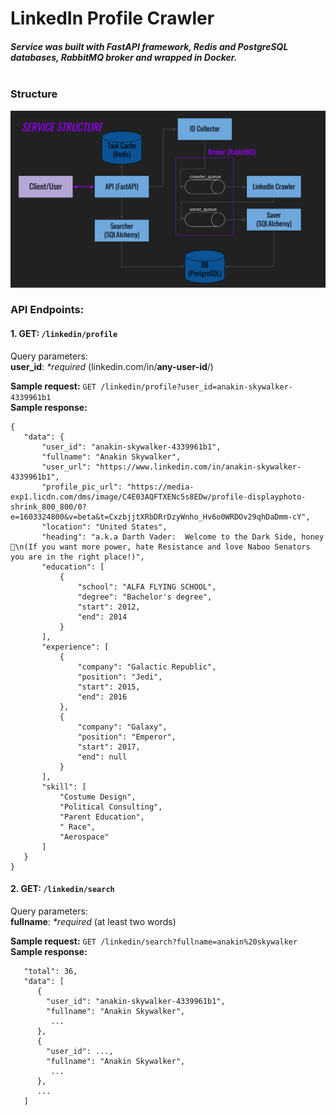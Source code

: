# LinkedIn Profile Crawler
##### Service was built with FastAPI framework, Redis and PostgreSQL databases, RabbitMQ broker and wrapped in Docker. <br/><br/>

### Structure<br/>
 ![alt](https://github.com/aidanakenes/CrawlerLinkedIn/blob/dev/docs/service_scheme.png) <br/>

### **API Endpoints:**

#### 1. GET: ``/linkedin/profile``
Query parameters:<br/>
 **user_id**: _*required_ (linkedin.com/in/**any-user-id**/)<br/>

 **Sample request:** ``GET /linkedin/profile?user_id=anakin-skywalker-4339961b1``<br/>
 **Sample response:** 
 ```
{
    "data": {
        "user_id": "anakin-skywalker-4339961b1",
        "fullname": "Anakin Skywalker",
        "user_url": "https://www.linkedin.com/in/anakin-skywalker-4339961b1",
        "profile_pic_url": "https://media-exp1.licdn.com/dms/image/C4E03AQFTXENc5s8EDw/profile-displayphoto-shrink_800_800/0?e=1603324800&v=beta&t=CxzbjjtXRbDRrDzyWnho_Hv6o0WRDOv29qhDaDmm-cY",
        "location": "United States",
        "heading": "a.k.a Darth Vader:  Welcome to the Dark Side, honey 🖤\n(If you want more power, hate Resistance and love Naboo Senators you are in the right place!)",
        "education": [
            {
                "school": "ALFA FLYING SCHOOL",
                "degree": "Bachelor's degree",
                "start": 2012,
                "end": 2014
            }
        ],
        "experience": [
            {
                "company": "Galactic Republic",
                "position": "Jedi",
                "start": 2015,
                "end": 2016
            },
            {
                "company": "Galaxy",
                "position": "Emperor",
                "start": 2017,
                "end": null
            }
        ],
        "skill": [
            "Costume Design",
            "Political Consulting",
            "Parent Education",
            " Race",
            "Aerospace"
        ]
    }
}
```

#### 2. GET: ``/linkedin/search``
Query parameters:<br/>
 **fullname**: _*required_ (at least two words)<br/>

 **Sample request:** ``GET /linkedin/search?fullname=anakin%20skywalker``<br/>
 **Sample response:** 
 ```
    "total": 36,
    "data": [
       {
         "user_id": "anakin-skywalker-4339961b1",
         "fullname": "Anakin Skywalker",
          ...
       },
       {
         "user_id": ...,
         "fullname": "Anakin Skywalker",
          ...
       },
       ...
    ]   
```
 
